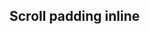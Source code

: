 ## Scroll padding inline

<!-- <values.scrollPaddingInline> -->

<!-- </values.scrollPaddingInline> -->

<!-- <variants.scrollPaddingInline> -->

<!-- </variants.scrollPaddingInline> -->
